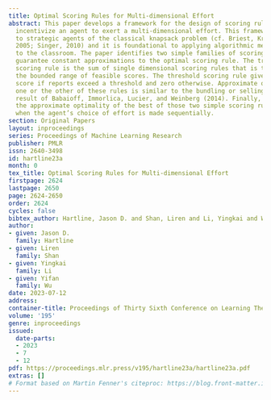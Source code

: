 ```yaml
---
title: Optimal Scoring Rules for Multi-dimensional Effort
abstract: This paper develops a framework for the design of scoring rules to optimally
  incentivize an agent to exert a multi-dimensional effort. This framework is a generalization
  to strategic agents of the classical knapsack problem (cf. Briest, Krysta, and Vocking,
  2005; Singer, 2010) and it is foundational to applying algorithmic mechanism design
  to the classroom. The paper identifies two simple families of scoring rules that
  guarantee constant approximations to the optimal scoring rule. The truncated separate
  scoring rule is the sum of single dimensional scoring rules that is truncated to
  the bounded range of feasible scores. The threshold scoring rule gives the maximum
  score if reports exceed a threshold and zero otherwise. Approximate optimality of
  one or the other of these rules is similar to the bundling or selling separately
  result of Babaioff, Immorlica, Lucier, and Weinberg (2014). Finally, we show that
  the approximate optimality of the best of those two simple scoring rules is robust
  when the agent’s choice of effort is made sequentially.
section: Original Papers
layout: inproceedings
series: Proceedings of Machine Learning Research
publisher: PMLR
issn: 2640-3498
id: hartline23a
month: 0
tex_title: Optimal Scoring Rules for Multi-dimensional Effort
firstpage: 2624
lastpage: 2650
page: 2624-2650
order: 2624
cycles: false
bibtex_author: Hartline, Jason D. and Shan, Liren and Li, Yingkai and Wu, Yifan
author:
- given: Jason D.
  family: Hartline
- given: Liren
  family: Shan
- given: Yingkai
  family: Li
- given: Yifan
  family: Wu
date: 2023-07-12
address: 
container-title: Proceedings of Thirty Sixth Conference on Learning Theory
volume: '195'
genre: inproceedings
issued:
  date-parts:
  - 2023
  - 7
  - 12
pdf: https://proceedings.mlr.press/v195/hartline23a/hartline23a.pdf
extras: []
# Format based on Martin Fenner's citeproc: https://blog.front-matter.io/posts/citeproc-yaml-for-bibliographies/
---
```

